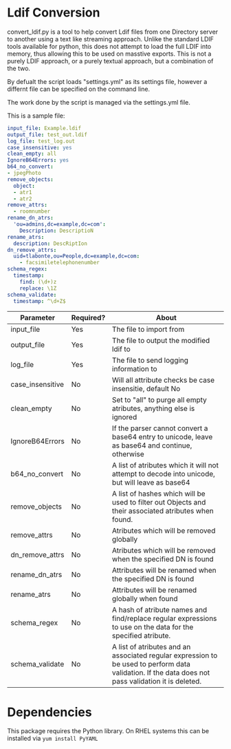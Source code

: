# Ldif Conversion

convert_ldif.py is a tool to help convert Ldif files from one Directory server to another using a
text like streaming approach.  Unlike the standard LDIF tools available for python, this does not
attempt to load the full LDIF into memory, thus allowing this to be used on masstive exports.
This is not a purely LDIF approach, or a purely textual approach, but a combination of the two.

By defualt the script loads "settings.yml" as its settings file, however a differnt file can be specified on the command line.

The work done by the script is managed via the settings.yml file.

This is a sample file:

```YAML
input_file: Example.ldif
output_file: test_out.ldif
log_file: test_log.out
case_insensitive: yes
clean_empty: all
IgnoreB64Errors: yes
b64_no_convert:
- jpegPhoto
remove_objects:
  object:
  - atr1
  - atr2
remove_attrs:
  - roomnumber
rename_dn_atrs:
  'ou=admins,dc=example,dc=com':
    Description: DescriptioN
rename_atrs:
  description: DescRiptIon
dn_remove_attrs:
  uid=tlabonte,ou=People,dc=example,dc=com:
    - facsimiletelephonenumber
schema_regex:
  timestamp:
    find: (\d+)z
    replace: \1Z
schema_validate:
  timestamp: ^\d+Z$
```

| Parameter | Required? | About |
| --------- | ----------| ------|
| input_file|  Yes | The file to import from |
| output_file | Yes | The file to output the modified ldif to |
| log_file | Yes | The file to send logging information to |
| case_insensitive| No | Will all attribute checks be case insensitie, default No |
| clean_empty | No | Set to "all" to purge all empty atributes, anything else is ignored |
| IgnoreB64Errors | No | If the parser cannot convert a base64 entry to unicode, leave as base64 and continue, otherwise |
| b64_no_convert | No | A list of atributes which it will not attempt to decode into unicode, but will leave as base64 |
| remove_objects | No | A list of hashes which will be used to filter out Objects and their associated atributes when found. |
| remove_attrs | No | Atributes which will be removed globally |
| dn_remove_attrs | No | Atributes which will be removed when the specified DN is found |
| rename_dn_atrs | No | Attributes will be renamed when the specified DN is found |
| rename_atrs | No | Attributes will be renamed globally when found |
| schema_regex | No | A hash of atribute names and find/replace regular expressions to use on the data for the specified atribute.
| schema_validate | No | A list of atributes and an associated regular expression to be used to perform data validation.  If the data does not pass validation it is deleted. |

# Dependencies
This package requires the Python library.
On RHEL systems this can be installed via `yum install PyYAML`
